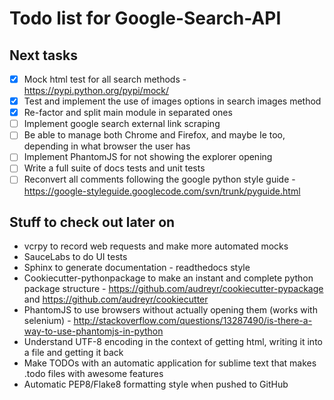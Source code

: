 Todo list for Google-Search-API
====

## Next tasks

- [x] Mock html test for all search methods - https://pypi.python.org/pypi/mock/
- [x] Test and implement the use of images options in search images method
- [x] Re-factor and split main module in separated ones
- [ ] Implement google search external link scraping
- [ ] Be able to manage both Chrome and Firefox, and maybe Ie too, depending in what browser the user has
- [ ] Implement PhantomJS for not showing the explorer opening
- [ ] Write a full suite of docs tests and unit tests
- [ ] Reconvert all comments following the google python style guide - https://google-styleguide.googlecode.com/svn/trunk/pyguide.html

## Stuff to check out later on

* vcrpy to record web requests and make more automated mocks
* SauceLabs to do UI tests
* Sphinx to generate documentation - readthedocs style
* Cookiecutter-pythonpackage to make an instant and complete python package structure - https://github.com/audreyr/cookiecutter-pypackage and https://github.com/audreyr/cookiecutter
* PhantomJS to use browsers without actually opening them (works with selenium) - http://stackoverflow.com/questions/13287490/is-there-a-way-to-use-phantomjs-in-python
* Understand UTF-8 encoding in the context of getting html, writing it into a file and getting it back
* Make TODOs with an automatic application for sublime text that makes .todo files with awesome features
* Automatic PEP8/Flake8 formatting style when pushed to GitHub